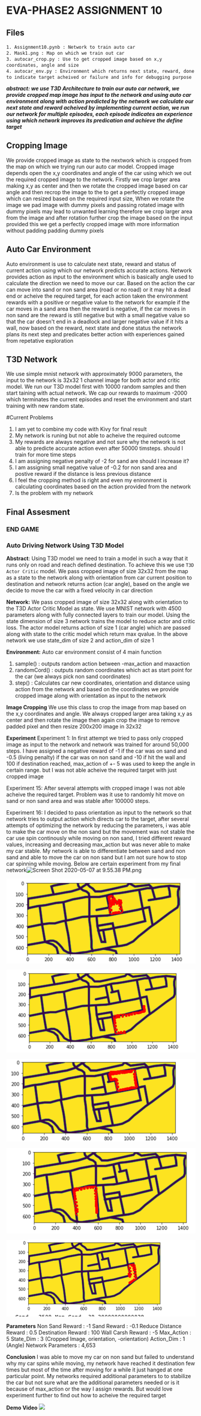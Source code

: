 # EVA-PHASE2 ASSIGNMENT 10

## Files
```
1. Assignment10.pynb : Network to train auto car
2. Mask1.png : Map on which we train out car
3. autocar_crop.py : Use to get cropped image based on x,y coordinates, angle and size
4. autocar_env.py : Environment which returns next state, reward, done to indicate target acheived or failure and info for debugging purpose
```

***abstract: we use T3D Architecture to train our auto car network, we provide cropped map image has input to the network and using auto car environment along with action predicted by the network we calculate our next state and reward acheived by implementing current action, we run our network for multiple episodes, each episode indicates an experience using which network improves its predication and achieve the define target***

## Cropping Image
We provide cropped image as state to the nextwork which is cropped from the map on which we trying run our auto car model. Cropped image depends open the x,y coordinates and angle of the car using which we out the required cropped image to the network. Firstly we crop larger area making x,y as center and then we rotate the cropped image based on car angle and then recrop the image to the to get a perfectly cropped image which can resized based on the required input size, When we rotate the image we pad image with dummy pixels and passing rotated image with dummy pixels may lead to unwanted learning therefore we crop larger area from the image and after rotation further crop the image based on the input provided this we get a perfectly cropped image with more information without padding padding dummy pixels

## Auto Car Environment
Auto environment is use to calculate next state, reward and status of current action using which our network predicts accurate actions. Network provides action as input to the environment which is basically angle used to calculate the direction we need to move our car. Based on the action the car can move into sand or non sand area (road or no road) or it may hit a dead end or acheive the required target, for each action taken the environment rewards with a positive or negative value to the network for example if the car moves in a sand area then the reward is negative, if the car moves in non sand are the reward is still negative but with a small negative value so that the car doesn't end in a deadlock and larger negative value if it hits a wall, now based on the reward, next state and done status the network plans its next step and predicates better action with experiences gained from repetative exploration

## T3D Network
We use simple mnist network with approximately 9000 parameters, the input to the network is 32x32 1 channel image for both actor and critic model. We run our T3D model first with 10000 random samples and then start taining with actual network. We cap our rewards to maximum -2000 which terminates the current episodes and reset the environment and start training with new random state.


#Current Problems
1. I am yet to combine my code with Kivy for final result
2. My network is runing but not able to acheive the required outcome
3. My rewards are always negative and not sure why the network is not able to predicte accurate action even after 50000 timsteps. should I train for more time steps
4. I am assigning negative penalty of -2 for sand are should I increase it?
5. I am assigning small negative value of -0.2 for non sand area and postive reward if the distance is less previous distance
6. I feel the cropping method is right and even my enironment is calculating coordinates based on the action provided from the network
7. Is the problem with my network


## Final Assesment

### END GAME 
### Auto Driving Network Using T3D Model

<b>Abstract</b>:
  Using T3D model we need to train a model in such a way that it runs only on road and reach defined destination. To achieve this we use `T3D Actor Critic` model. We pass cropped image of size 32x32 from the map as a state to the network along with orientation from car current position to destination and network returns action (car angle), based on the angle we decide to move the car with a fixed velocity in car direction
  
  
<b>Network:</b>
  We pass cropped image of size 32x32 along with orientation to the T3D Actor Critic Model as state. We use MNIST network with 4500 parameters along with fully connected layers to train our model. Using the state dimension of size 3 network trains the model to reduce actor and critic loss. The actor model returns action of size 1 (car angle) which are passed along with state to the critic model which return max qvalue. In the above network we use state_dim of size 2 and action_dim of size 1
  
<b>Environment:</b>
Auto car environment consist of 4 main function 
1. sample() : outputs random action between -max_action and maxaction
2. randomCord() : outputs random coordinates which act as start point for the car (we always pick non sand coordinates)
3. step() : Calculates car new coordinates, orientation and distance  using action from the network and based on the coordinates we provide cropped image along with orientation as input to the network

<b>Image Cropping</b>
We use this class to crop the image from map based on the x,y coordinates and angle. We always cropped larger area taking x,y as center and then rotate the image then again crop the image to remove padded pixel and then resize 200x200 image in 32x32

<b>Experiment</b>
Experiment 1: In first attempt we tried to pass only cropped image as input to the network and network was trained for around 50,000 steps. I have assigned a negative reward of -1 if the car was on sand and -0.5 (living penalty) if the car was on non sand and -10 if hit the wall and 100 if destination reached, max_action of +- 5 was used to keep the angle in certain range. but I was not able acheive the required target with just cropped image

Experiment 15: After several attempts with cropped image I was not able acheive the required target. Problem was it use to randomly hit move on sand or non sand area and was stable after 100000 steps. 

Experiment 16: I decided to pass orientation as input to the network so that network tries to output action which directs car to the target, after several attempts of optimizing the network by reducing the parameters, i was able to make the car move on the non sand but the movement was not stable the car use spin continously while moving on non sand, I tried different reward values, increasing and decreasing max_action but was never able to make my car stable. My network is able to differentiate between sand and non sand and able to move the car on non sand but I am not sure how to stop car spinning while moving. Below are certain experiment from my final network![Screen Shot 2020-05-07 at 9.55.38 PM.png](:storage/ab1d39f5-6966-48f2-baee-c019450b14fe/09e402de.png)

![Image description](https://github.com/toniqapps/EVA-PHASE2/blob/master/P2S10/Screen%20Shot%202020-05-07%20at%209.55.38%20PM.png)

![Image description](https://github.com/toniqapps/EVA-PHASE2/blob/master/P2S10/Screen%20Shot%202020-05-07%20at%209.55.43%20PM.png)

![Image description](https://github.com/toniqapps/EVA-PHASE2/blob/master/P2S10/Screen%20Shot%202020-05-07%20at%209.55.48%20PM.png)

![Image description](https://github.com/toniqapps/EVA-PHASE2/blob/master/P2S10/Screen%20Shot%202020-05-07%20at%209.55.56%20PM.png)

![Image description](https://github.com/toniqapps/EVA-PHASE2/blob/master/P2S10/Screen%20Shot%202020-05-07%20at%209.56.14%20PM.png)

<b>Parameters</b>
Non Sand Reward : -1
Sand Reward : -0.1
Reduce Distance Reward : 0.5
Destination Reward : 100
Wall Carsh Reward : -5
Max_Action : 5
State_Dim : 3 (Cropped Image, orientation, -orientation)
Action_Dim : 1 (Angle)
Network Parameters : 4,653


<b>Conclusion</b>
I was able to move my car on non sand but failed to understand why my car spins while moving, my network have reached it destination few times but most of the time after moving for a while it just hanged at one particular point. My networks required additional parameters to to stabilize the car but not sure what are the additional parameters needed or is it because of max_action or the way I assign rewards. But would love experiment further to find out how to acheive the required target

<b>Demo Video</b>
[![](http://img.youtube.com/vi/iN_8CKv2BDc/0.jpg)](http://www.youtube.com/watch?v=iN_8CKv2BDc "Auto Car")


